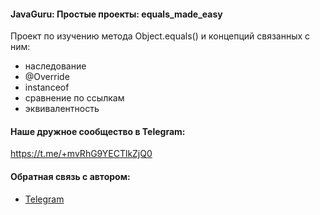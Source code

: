 #### JavaGuru: Простые проекты: equals_made_easy

Проект по изучению метода Object.equals()
и концепций связанных с ним:
- наследование
- @Override
- instanceof
- сравнение по ссылкам
- эквивалентность

#### Наше дружное сообщество в Telegram:
https://t.me/+mvRhG9YECTlkZjQ0

#### Обратная связь c автором:
* [Telegram](@javagurulv)
